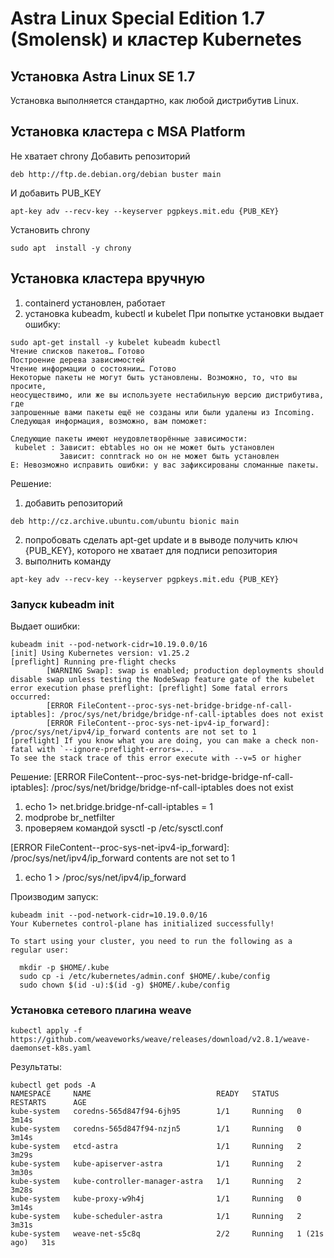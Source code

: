 # Astra Linux Special Edition 1.7 (Smolensk) и кластер Kubernetes 

## Установка Astra Linux SE 1.7 

Установка выполняется стандартно, как любой дистрибутив Linux.

## Установка кластера с MSA Platform

Не хватает chrony
Добавить репозиторий
```
deb http://ftp.de.debian.org/debian buster main
```
И добавить PUB_KEY
```
apt-key adv --recv-key --keyserver pgpkeys.mit.edu {PUB_KEY}
```

Установить chrony
```
sudo apt  install -y chrony
```

## Установка кластера вручную

1. containerd установлен, работает
2. установка kubeadm, kubectl и kubelet 
При попытке установки выдает ошибку:
```
sudo apt-get install -y kubelet kubeadm kubectl
Чтение списков пакетов… Готово
Построение дерева зависимостей
Чтение информации о состоянии… Готово
Некоторые пакеты не могут быть установлены. Возможно, то, что вы просите,
неосуществимо, или же вы используете нестабильную версию дистрибутива, где
запрошенные вами пакеты ещё не созданы или были удалены из Incoming.
Следующая информация, возможно, вам поможет:

Следующие пакеты имеют неудовлетворённые зависимости:
 kubelet : Зависит: ebtables но он не может быть установлен
           Зависит: conntrack но он не может быть установлен
E: Невозможно исправить ошибки: у вас зафиксированы сломанные пакеты.
```

Решение:
1. добавить репозиторий 
```
deb http://cz.archive.ubuntu.com/ubuntu bionic main 
```

2. попробовать сделать apt-get update и в выводе получить ключ {PUB_KEY}, которого не хватает для подписи репозитория
3. выполнить команду

```
apt-key adv --recv-key --keyserver pgpkeys.mit.edu {PUB_KEY}
```

### Запуск kubeadm init

Выдает ошибки:
```
kubeadm init --pod-network-cidr=10.19.0.0/16
[init] Using Kubernetes version: v1.25.2
[preflight] Running pre-flight checks
        [WARNING Swap]: swap is enabled; production deployments should disable swap unless testing the NodeSwap feature gate of the kubelet
error execution phase preflight: [preflight] Some fatal errors occurred:
        [ERROR FileContent--proc-sys-net-bridge-bridge-nf-call-iptables]: /proc/sys/net/bridge/bridge-nf-call-iptables does not exist
        [ERROR FileContent--proc-sys-net-ipv4-ip_forward]: /proc/sys/net/ipv4/ip_forward contents are not set to 1
[preflight] If you know what you are doing, you can make a check non-fatal with `--ignore-preflight-errors=...`
To see the stack trace of this error execute with --v=5 or higher
```

Решение:
[ERROR FileContent--proc-sys-net-bridge-bridge-nf-call-iptables]: /proc/sys/net/bridge/bridge-nf-call-iptables does not exist
1. echo 1> net.bridge.bridge-nf-call-iptables = 1
2. modprobe br_netfilter
3. проверяем командой sysctl -p /etc/sysctl.conf

[ERROR FileContent--proc-sys-net-ipv4-ip_forward]: /proc/sys/net/ipv4/ip_forward contents are not set to 1
1. echo 1 > /proc/sys/net/ipv4/ip_forward

Производим запуск:

```
kubeadm init --pod-network-cidr=10.19.0.0/16
Your Kubernetes control-plane has initialized successfully!

To start using your cluster, you need to run the following as a regular user:

  mkdir -p $HOME/.kube
  sudo cp -i /etc/kubernetes/admin.conf $HOME/.kube/config
  sudo chown $(id -u):$(id -g) $HOME/.kube/config
```

### Установка сетевого плагина weave

```
kubectl apply -f https://github.com/weaveworks/weave/releases/download/v2.8.1/weave-daemonset-k8s.yaml
```

Результаты:

```
kubectl get pods -A
NAMESPACE     NAME                            READY   STATUS    RESTARTS      AGE
kube-system   coredns-565d847f94-6jh95        1/1     Running   0             3m14s
kube-system   coredns-565d847f94-nzjn5        1/1     Running   0             3m14s
kube-system   etcd-astra                      1/1     Running   2             3m29s
kube-system   kube-apiserver-astra            1/1     Running   2             3m30s
kube-system   kube-controller-manager-astra   1/1     Running   2             3m28s
kube-system   kube-proxy-w9h4j                1/1     Running   0             3m14s
kube-system   kube-scheduler-astra            1/1     Running   2             3m31s
kube-system   weave-net-s5c8q                 2/2     Running   1 (21s ago)   31s
```
